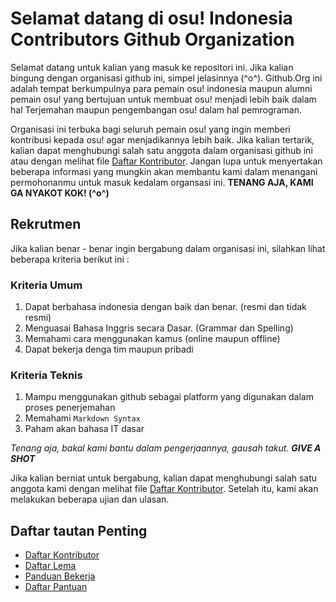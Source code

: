 # Selamat datang di osu! Indonesia Contributors Github Organization

Selamat datang untuk kalian yang masuk ke repositori ini. Jika kalian bingung dengan organisasi github ini, simpel jelasinnya (^o^). Github.Org ini adalah tempat berkumpulnya para pemain osu! indonesia maupun alumni pemain osu! yang bertujuan untuk membuat osu! menjadi lebih baik dalam hal Terjemahan maupun pengembangan osu! dalam hal pemrograman.

Organisasi ini terbuka bagi seluruh pemain osu! yang ingin memberi kontribusi kepada osu! agar menjadikannya lebih baik. Jika kalian tertarik, kalian dapat menghubungi salah satu anggota dalam organisasi github ini atau dengan melihat file [Daftar Kontributor](/daftar-kontributor.md). Jangan lupa untuk menyertakan beberapa informasi yang mungkin akan membantu kami dalam menangani permohonanmu untuk masuk kedalam organsasi ini.
**TENANG AJA, KAMI GA NYAKOT KOK! (^o^)**

## Rekrutmen

Jika kalian benar - benar ingin bergabung dalam organisasi ini, silahkan lihat beberapa kriteria berikut ini :

### Kriteria Umum

1. Dapat berbahasa indonesia dengan baik dan benar. (resmi dan tidak resmi)
2. Menguasai Bahasa Inggris secara Dasar. (Grammar dan Spelling)
3. Memahami cara menggunakan kamus (online maupun offline)
4. Dapat bekerja denga tim maupun pribadi

### Kriteria Teknis

1. Mampu menggunakan github sebagai platform yang digunakan dalam proses penerjemahan
2. Memahami `Markdown Syntax`
3. Paham akan bahasa IT dasar

*Tenang aja, bakal kami bantu dalam pengerjaannya, gausah takut. **GIVE A SHOT***

Jika kalian berniat untuk bergabung, kalian dapat menghubungi salah satu anggota kami dengan melihat file [Daftar Kontributor](/daftar-kontributor.md). Setelah itu, kami akan melakukan beberapa ujian dan ulasan.

## Daftar tautan Penting

- [Daftar Kontributor](/daftar-kontributor.md)
- [Daftar Lema](/daftar-lema.md)
- [Panduan Bekerja](/panduan-bekerja.md)
- [Daftar Pantuan](/watchlist.md)